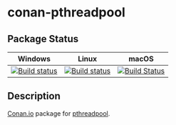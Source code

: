 # conan-pthreadpool

## Package Status

| Windows | Linux | macOS |
|:-------:|:-----:|:-----:|
|[![Build status](https://ci.appveyor.com/api/projects/status/a4rsvbe13iwquy9w/branch/testing%2Fcci.20210218?svg=true)](https://ci.appveyor.com/project/SpaceIm/conan-pthreadpool)|[![Build status](https://github.com/SpaceIm/conan-pthreadpool/workflows/.github/workflows/conan.yml/badge.svg?branch=testing%2Fcci.20210218)](https://github.com/SpaceIm/conan-pthreadpool/actions?query=branch%3Atesting%2Fcci.20210218)|[![Build Status](https://travis-ci.com/SpaceIm/conan-pthreadpool.svg?branch=testing%2Fcci.20210218)](https://travis-ci.com/SpaceIm/conan-pthreadpool)|

## Description

[Conan.io](https://conan.io) package for [pthreadpool](https://github.com/Maratyszcza/pthreadpool).
